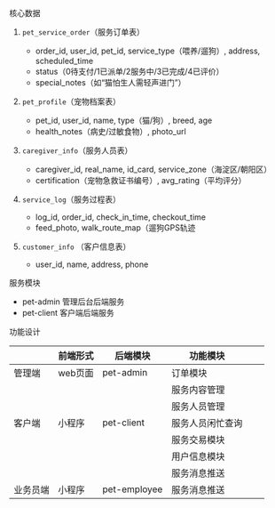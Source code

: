 核心数据
1. `pet_service_order`（服务订单表）
    - order_id, user_id, pet_id, service_type（喂养/遛狗）, address, scheduled_time
    - status（0待支付/1已派单/2服务中/3已完成/4已评价）
    - special_notes（如“猫怕生人需轻声进门”）

2. `pet_profile`（宠物档案表）
    - pet_id, user_id, name, type（猫/狗）, breed, age
    - health_notes（病史/过敏食物）, photo_url

3. `caregiver_info`（服务人员表）
    - caregiver_id, real_name, id_card, service_zone（海淀区/朝阳区）
    - certification（宠物急救证书编号）, avg_rating（平均评分）

4. `service_log`（服务过程表）
    - log_id, order_id, check_in_time, checkout_time
    - feed_photo, walk_route_map（遛狗GPS轨迹

5. `customer_info` （客户信息表）
    - user_id, name, address, phone



服务模块 
- pet-admin 管理后台后端服务
- pet-client 客户端后端服务


功能设计

|      | 前端形式  | 后端模块       | 功能模块     |   |   |
|------|-------|------------|----------|---|---|
| 管理端  | web页面 | pet-admin  | 订单模块     |   |   |
|      |       |            | 服务内容管理   |   |   |
|      |       |            | 服务人员管理   |   |   |
| 客户端  | 小程序   | pet-client | 服务人员闲忙查询 |   |   |
|      |       |            | 服务交易模块   |   |   |
|      |       |            | 用户信息模块   |   |   |
|      |       |            | 服务消息推送         |   |   |
| 业务员端 | 小程序   | pet-employee       | 服务消息推送   |   |   |
